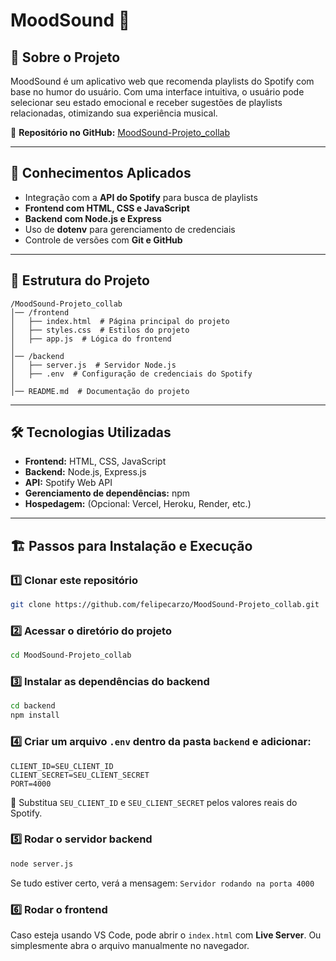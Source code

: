 # MoodSound 🎵

## 📌 Sobre o Projeto
MoodSound é um aplicativo web que recomenda playlists do Spotify com base no humor do usuário. Com uma interface intuitiva, o usuário pode selecionar seu estado emocional e receber sugestões de playlists relacionadas, otimizando sua experiência musical.

🔗 **Repositório no GitHub:** [MoodSound-Projeto_collab](https://github.com/felipecarzo/MoodSound-Projeto_collab)

---

## 🚀 Conhecimentos Aplicados
- Integração com a **API do Spotify** para busca de playlists
- **Frontend com HTML, CSS e JavaScript**
- **Backend com Node.js e Express**
- Uso de **dotenv** para gerenciamento de credenciais
- Controle de versões com **Git e GitHub**

---

## 📂 Estrutura do Projeto
```
/MoodSound-Projeto_collab
│── /frontend
│   ├── index.html  # Página principal do projeto
│   ├── styles.css  # Estilos do projeto
│   ├── app.js  # Lógica do frontend
│
│── /backend
│   ├── server.js  # Servidor Node.js
│   ├── .env  # Configuração de credenciais do Spotify
│
│── README.md  # Documentação do projeto
```

---

## 🛠 Tecnologias Utilizadas
- **Frontend:** HTML, CSS, JavaScript
- **Backend:** Node.js, Express.js
- **API:** Spotify Web API
- **Gerenciamento de dependências:** npm
- **Hospedagem:** (Opcional: Vercel, Heroku, Render, etc.)

---

## 🏗️ Passos para Instalação e Execução

### 1️⃣ Clonar este repositório
```sh
git clone https://github.com/felipecarzo/MoodSound-Projeto_collab.git
```

### 2️⃣ Acessar o diretório do projeto
```sh
cd MoodSound-Projeto_collab
```

### 3️⃣ Instalar as dependências do backend
```sh
cd backend
npm install
```

### 4️⃣ Criar um arquivo `.env` dentro da pasta `backend` e adicionar:
```plaintext
CLIENT_ID=SEU_CLIENT_ID
CLIENT_SECRET=SEU_CLIENT_SECRET
PORT=4000
```
🚨 Substitua `SEU_CLIENT_ID` e `SEU_CLIENT_SECRET` pelos valores reais do Spotify.

### 5️⃣ Rodar o servidor backend
```sh
node server.js
```
Se tudo estiver certo, verá a mensagem: `Servidor rodando na porta 4000`

### 6️⃣ Rodar o frontend
Caso esteja usando VS Code, pode abrir o `index.html` com **Live Server**.
Ou simplesmente abra o arquivo manualmente no navegador.
